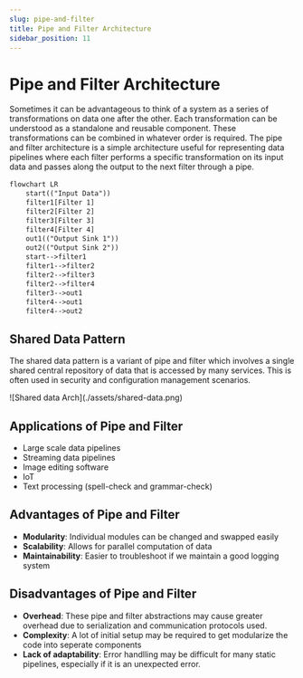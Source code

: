 ```yaml
---
slug: pipe-and-filter
title: Pipe and Filter Architecture
sidebar_position: 11
---
```


# Pipe and Filter Architecture

Sometimes it can be advantageous to think of a system as a series of transformations on data one after the other. Each transformation can be understood as a standalone and reusable component. These transformations can be combined in whatever order is required. The pipe and filter architecture is a simple architecture useful for representing data pipelines where each filter performs a specific transformation on its input data and passes along the output to the next filter through a pipe.

```mermaid
flowchart LR
    start(("Input Data"))
    filter1[Filter 1]
    filter2[Filter 2]
    filter3[Filter 3]
    filter4[Filter 4]
    out1(("Output Sink 1"))
    out2(("Output Sink 2"))
    start-->filter1
    filter1-->filter2
    filter2-->filter3
    filter2-->filter4
    filter3-->out1
    filter4-->out1
    filter4-->out2
```

## Shared Data Pattern

The shared data pattern is a variant of pipe and filter which involves a single shared central repository of data that is accessed by many services. This is often used in security and configuration management scenarios.

<div class="img-center">
![Shared data Arch](./assets/shared-data.png)
</div>

## Applications of Pipe and Filter

- Large scale data pipelines
- Streaming data pipelines
- Image editing software
- IoT
- Text processing (spell-check and grammar-check)

## Advantages of Pipe and Filter

- **Modularity**: Individual modules can be changed and swapped easily
- **Scalability**: Allows for parallel computation of data
- **Maintainability**: Easier to troubleshoot if we maintain a good logging system

## Disadvantages of Pipe and Filter

- **Overhead**: These pipe and filter abstractions may cause greater overhead due to serialization and communication protocols used.
- **Complexity**: A lot of initial setup may be required to get modularize the code into seperate components
- **Lack of adaptability**: Error handlling may be difficult for many static pipelines, especially if it is an unexpected error.
